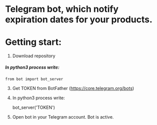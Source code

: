 # Telegram bot, which notify expiration dates for your products.

<h1>Getting start: </h1>

1. Download repository
<h5>In python3 process write:</h5>

    from bot import bot_server

3. Get TOKEN from BotFather (https://core.telegram.org/bots)
4. In python3 process write:

    bot_server('TOKEN')

5. Open bot in your Telegram account. Bot is active.
